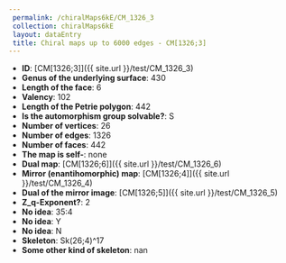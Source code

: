 ```yaml
--- 
 permalink: /chiralMaps6kE/CM_1326_3 
 collection: chiralMaps6kE
 layout: dataEntry
 title: Chiral maps up to 6000 edges - CM[1326;3]
---
```


- **ID**: [CM[1326;3]]({{ site.url }}/test/CM_1326_3)
- **Genus of the underlying surface**: 430
- **Length of the face**: 6
- **Valency**: 102
- **Length of the Petrie polygon**: 442
- **Is the automorphism group solvable?**: S
- **Number of vertices**: 26
- **Number of edges**: 1326
- **Number of faces**: 442
- **The map is self-**: none
- **Dual map**: [CM[1326;6]]({{ site.url }}/test/CM_1326_6)
- **Mirror (enantihomorphic) map**: [CM[1326;4]]({{ site.url }}/test/CM_1326_4)
- **Dual of the mirror image**: [CM[1326;5]]({{ site.url }}/test/CM_1326_5)
- **Z_q-Exponent?**: 2
- **No idea**:  35:4
- **No idea**: Y
- **No idea**: N
- **Skeleton**: Sk(26;4)^17
- **Some other kind of skeleton**: nan
